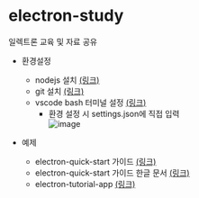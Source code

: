# electron-study
일렉트론 교육 및 자료 공유

- 환경설정
  - nodejs 설치 [(링크)](https://nodejs.org/ko/ "nodejs 설치페이지")
  - git 설치 [(링크)](https://git-scm.com/downloads "git 설치페이지")
  - vscode bash 터미널 설정 [(링크)](https://murra.tistory.com/36 "블로그 바로가기")
    - 환경 설정 시 settings.json에 직접 입력   
    ![image](https://user-images.githubusercontent.com/19280103/106678656-7f7e1500-65fe-11eb-965a-8143ccaa4d84.png)
  
- 예제
  - electron-quick-start 가이드 [(링크)](https://www.electronjs.org/docs/tutorial/quick-start "electron")
  - electron-quick-start 가이드 한글 문서 [(링크)](http://electron.ebookchain.org/ko-KR/tutorial/quick-start.html "electron")
  - electron-tutorial-app [(링크)](https://github.com/crilleengvall/electron-tutorial-app "tutorial")    
